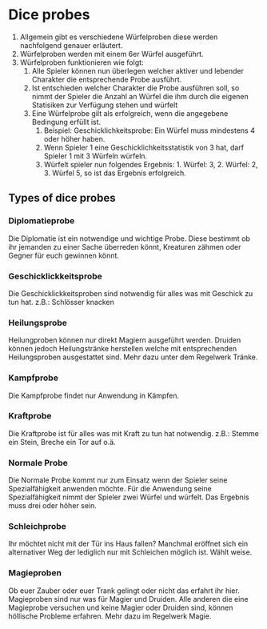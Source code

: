 # Dice probes

1. Allgemein gibt es verschiedene Würfelproben diese werden nachfolgend genauer erläutert.
2. Würfelproben werden mit einem 6er Würfel ausgeführt.
3. Würfelproben funktionieren wie folgt: 
   1. Alle Spieler können nun überlegen welcher aktiver und lebender Charakter die entsprechende Probe ausführt.
   2. Ist entschieden welcher Charakter die Probe ausführen soll, so nimmt der Spieler die Anzahl an Würfel die ihm durch die eigenen Statisiken zur Verfügung stehen und würfelt
   3. Eine Würfelprobe gilt als erfolgreich, wenn die angegebene Bedingung erfüllt ist. 
      1. Beispiel: Geschicklichkeitsprobe: Ein Würfel muss mindestens 4 oder höher haben. 
      2. Wenn Spieler 1 eine Geschicklichkeitsstatistik von 3 hat, darf Spieler 1 mit 3 Würfeln würfeln.
      3. Würfelt spieler nun folgendes Ergebnis: 1. Würfel: 3, 2. Würfel: 2, 3. Würfel 5, so ist das Ergebnis erfolgreich. 


## Types of dice probes

### Diplomatieprobe
Die Diplomatie ist ein notwendige und wichtige Probe. Diese bestimmt ob ihr jemanden zu einer Sache überreden könnt, Kreaturen zähmen oder Gegner für euch gewinnen könnt.

### Geschicklickkeitsprobe
Die Geschicklickkeitsproben sind notwendig für alles was mit Geschick zu tun hat. z.B.: Schlösser knacken

### Heilungsprobe
Heilungproben können nur direkt Magiern ausgeführt werden. Druiden können jedoch Heilungstränke herstellen welche mit entsprechenden Heilungsproben ausgestattet sind. Mehr dazu unter dem Regelwerk Tränke.

### Kampfprobe
Die Kampfprobe findet nur Anwendung in Kämpfen.

### Kraftprobe
Die Kraftprobe ist für alles was mit Kraft zu tun hat notwendig. z.B.: Stemme ein Stein, Breche ein Tor auf o.ä.

### Normale Probe
Die Normale Probe kommt nur zum Einsatz wenn der Spieler seine Spezialfähigkeit anwenden möchte. Für die Anwendung seine Spezialfähigkeit nimmt der Spieler zwei Würfel und würfelt. Das Ergebnis muss drei oder höher sein.

### Schleichprobe
Ihr möchtet nicht mit der Tür ins Haus fallen? Manchmal eröffnet sich ein alternativer Weg der lediglich nur mit Schleichen möglich ist. Wählt weise.

### Magieproben
Ob euer Zauber oder euer Trank gelingt oder nicht das erfahrt ihr hier. Magieproben sind nur was für Magier und Druiden. Alle anderen die eine Magieprobe versuchen und keine Magier oder Druiden sind, können höllische Probleme erfahren.
Mehr dazu im Regelwerk Magie.
